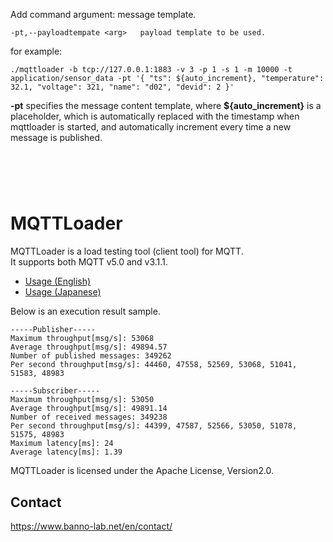 
Add command argument: message template.
```
-pt,--payloadtempate <arg>   payload template to be used.
```
for example:
```
./mqttloader -b tcp://127.0.0.1:1883 -v 3 -p 1 -s 1 -m 10000 -t application/sensor_data -pt '{ "ts": ${auto_increment}, "temperature": 32.1, "voltage": 321, "name": "d02", "devid": 2 }'
```
<b>-pt</b> specifies the message content template, where  <b>${auto_increment}</b>  is a placeholder, which is automatically replaced with the timestamp when mqttloader is started, and automatically increment every time a new message is published.
<br>

#
<br><br>

# MQTTLoader

MQTTLoader is a load testing tool (client tool) for MQTT.  
It supports both MQTT v5.0 and v3.1.1.

- [Usage (English)](https://github.com/dist-sys/mqttloader/blob/master/doc/usage_en.md)
- [Usage (Japanese)](https://github.com/dist-sys/mqttloader/blob/master/doc/usage_jp.md)

Below is an execution result sample.

```
-----Publisher-----
Maximum throughput[msg/s]: 53068
Average throughput[msg/s]: 49894.57
Number of published messages: 349262
Per second throughput[msg/s]: 44460, 47558, 52569, 53068, 51041, 51583, 48983

-----Subscriber-----
Maximum throughput[msg/s]: 53050
Average throughput[msg/s]: 49891.14
Number of received messages: 349238
Per second throughput[msg/s]: 44399, 47587, 52566, 53050, 51078, 51575, 48983
Maximum latency[ms]: 24
Average latency[ms]: 1.39
```

MQTTLoader is licensed under the Apache License, Version2.0.

## Contact
https://www.banno-lab.net/en/contact/
